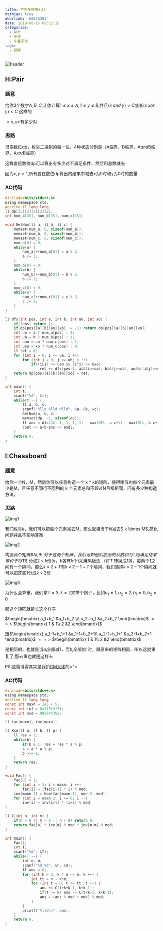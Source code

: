 ```yaml
---
title: 牛客多校第七场
mathjax: true
abbrlink: '68238393'
date: 2019-08-15 09:12:19
categories:
  - ACM
  - 多校
  - 牛客多校
tags:
  - 题解
---
```


![header](牛客多校第七场/header.jpg)

<!--less-->

## H:Pair

### 题意

给你3个数字$A,B,C$,让你计算$1\leq x\leq A,1\leq y\leq B$,并且$(x$ $and$ $y)>C$或者$(x$ $xor$ $y)<C$ 这样的

$<x,y>$有多少对

### 思路

很像数位dp，枚举二进制的每一位，4种状态分别是（A临界，B临界，A$and$B临界，A$xor$B临界）

这样直接数位dp可以算出有多少对不满足条件，然后用总数减去

因为$x,y>1$,所有要在数位dp算出的结果中减去x为0时和y为0时的数量

### AC代码

```c
#include<bits/stdc++.h>
using namespace std;
#define ll long long
ll dp[35][2][2][2][2];
int num_a[35], num_b[35], num_c[35];

void GetNum(ll a, ll b, ll c) {
    memset(num_a, 0, sizeof(num_a));
    memset(num_b, 0, sizeof(num_b));
    memset(num_c, 0, sizeof(num_c));
    num_a[0] = 0;
    while(a) {
        num_a[++num_a[0]] = a % 2;
        a /= 2;
    }
    num_b[0] = 0;
    while(b) {
        num_b[++num_b[0]] = b % 2;
        b /= 2;
    }
    num_c[0] = 0;
    while(c) {
        num_c[++num_c[0]] = c % 2;
        c /= 2;
    }
}

ll dfs(int pos, int a, int b, int an, int xo) {
    if(!pos) return 1;
    if(dp[pos][a][b][an][xo] != -1) return dp[pos][a][b][an][xo];
    int ua = a ? num_a[pos] : 1;
    int ub = b ? num_b[pos] : 1;
    int uan = an ? num_c[pos] : 1;
    int uxo = xo ? num_c[pos] : 0;
    ll ret = 0;
    for (int i = 0; i <= ua; i ++) 
        for (int j = 0; j <= ub; j ++) 
            if((i&j) <= uan && (i^j) >= uxo) 
                ret += dfs(pos-1, a&&(i==ua), b&&(j==ub), an&&((i&j)==uan), xo&&((i^j)==uxo));
    return dp[pos][a][b][an][xo] = ret;
}

int main() {
    int t;
    scanf("%d", &t);
    while(t --) {
        ll a, b, c;
        scanf("%lld %lld %lld", &a, &b, &c);
        GetNum(a, b, c);
        memset(dp, -1, sizeof(dp));
        ll ans = dfs(32, 1, 1, 1, 1) - max(0ll, a-c+1) - max(0ll, b-c+1);
        cout << a*b-ans << endl;
    }
    return 0;
}
```



## I:Chessboard

### 题意

给你一个N，M，然后你可以任意构造一个 k * k的矩阵，使得矩阵内每个元素最少是M，且任意不同行不同列的 k 个元素总和不超过N且都相同，问有多少种构造方法。

### 思路

![img1](牛客多校第七场/I-img1.png)

我们枚举$k$，我们可以把每个元素减去$M$，那么就相当于$N$减去$ k \times M$,简化问题并且不影响答案

![img2](牛客多校第七场/I-img2.png)

构造两个矩阵$Ai,Bi $对于这两个矩阵，我们可知他们前面的系数和为$T$则满足结果  等价于将$T$ 分成$2\times k$份($a$，$b$各有$k$个)采用隔板法 （将$T$ 转换成$1$排，每两个$1$之间有一个隔间，那么$k \times 2 + T$有$k \times 2 - 1 +T$个​隔间，我们选择$k \times 2 - 1$个隔间就可以把这些$1$分成$k \times 2$份

![img3](牛客多校第七场/I-img3.png)

为什么会算重，我们拿$T=3,k=2$来举个例子，比如$a_1=1,a_2=2,b_1=0,b_2=0$

那这个矩阵就是长这个样子

$\begin{bmatrix} a_1+b_1 &a_1+b_2 \\\ a_2+b_1 &a_2+b_2 \end{bmatrix}$ $==>$ $\begin{bmatrix} 1 & 1\\ 2 &2 \end{bmatrix}$

跟$\begin{bmatrix} a_1-1+b_1+1 &a_1-1+b_2+1\\ a_2-1+b_1+1 &a_2-1+b_2+1 \end{bmatrix}$ $==>$ $\begin{bmatrix} 1 & 1\\ 2 &2 \end{bmatrix}$

是相同的，也就是当$a_i$全部减1，而$b_i$全部加1时，跟原来的矩阵相同，所以这就重复了,那去重也就是这样去

PS:这篇博客其实是我扒[CM大佬](https://blog.csdn.net/henucm/article/details/99730917)的=^=

### AC代码

```c
#include<bits/stdc++.h>
using namespace std;
#define ll long long
const int maxn = 1e5 + 5;
const int inf = 0x3f3f3f3f;
const int mod = 998244353;

ll fac[maxn], inv[maxn];

ll Ksm(ll a, ll b, ll p) {
    ll res = 1;
    while(b) {
        if(b & 1) res = res * a % p;
        a = a * a % p;
        b >>= 1;
    }
    return res;
}

void Fac() {
    fac[0] = 1;
    for (int i = 1; i < maxn; i ++) 
        fac[i] = (fac[i-1] * i) % mod;
    inv[maxn-1] = Ksm(fac[maxn-1], mod-2, mod);
    for (int i = maxn-2; i >= 0; i --)
        inv[i] = inv[i+1] * (i+1) % mod;
}

ll C(int n, int m) {
    if(n < 0 || m < 0 || n < m) return 0;
    return fac[n] * inv[m] % mod * inv[n-m] % mod;
}

int main() {
    Fac();
    int T;
    scanf("%d", &T);
    while(T --) {
        int n, m;
        scanf("%d %d", &n, &m);
        ll ans = 0;
        for (int k = 1; k * m <= n; k ++) {
            int tt = n - k*m;
            for (int t = 0; t <= tt; t ++) {
                ans += C(t+k+k-1, k+k-1);
                if(t >= k) ans -= C(t+k-1, k+k-1);
                ans = (ans % mod + mod) % mod;
            }
        }
        printf("%lld\n", ans);
    }
    return 0;
}
```

